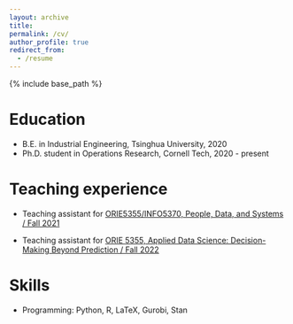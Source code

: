 ```yaml
---
layout: archive
title:
permalink: /cv/
author_profile: true
redirect_from:
  - /resume
---
```


{% include base_path %}

Education
======
* B.E. in Industrial Engineering, Tsinghua University, 2020
* Ph.D. student in Operations Research, Cornell Tech, 2020 - present

Teaching experience
======
* Teaching assistant for [ORIE5355/INFO5370, People, Data, and Systems / Fall 2021](https://orie5355.github.io/Fall_2021/)
  
- Teaching assistant for [ORIE 5355, Applied Data Science: Decision-Making Beyond Prediction / Fall 2022](https://classes.cornell.edu/browse/roster/FA22/class/ORIE/5355)

Skills
======

* Programming: Python, R, LaTeX, Gurobi, Stan
